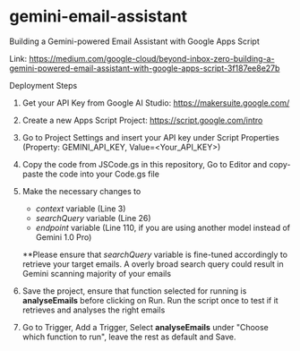 # gemini-email-assistant
Building a Gemini-powered Email Assistant with Google Apps Script

Link: https://medium.com/google-cloud/beyond-inbox-zero-building-a-gemini-powered-email-assistant-with-google-apps-script-3f187ee8e27b

Deployment Steps 
1) Get your API Key from Google AI Studio: https://makersuite.google.com/
2) Create a new Apps Script Project: https://script.google.com/intro
3) Go to Project Settings and insert your API key under Script Properties (Property: GEMINI_API_KEY, Value=<Your_API_KEY>)
4) Copy the code from JSCode.gs in this repository, Go to Editor and copy-paste the code into your Code.gs file
5) Make the necessary changes to
   - _context_ variable (Line 3)
   - _searchQuery_ variable (Line 26)
   - _endpoint_ variable (Line 110, if you are using another model instead of Gemini 1.0 Pro)
     
   **Please ensure that _searchQuery_ variable is fine-tuned accordingly to retrieve your target emails. A overly broad search query could result in Gemini scanning majority of your emails
   
6) Save the project, ensure that function selected for running is **analyseEmails** before clicking on Run. Run the script once to test if it retrieves and analyses the right emails
7) Go to Trigger, Add a Trigger, Select **analyseEmails** under "Choose which function to run", leave the rest as default and Save.
